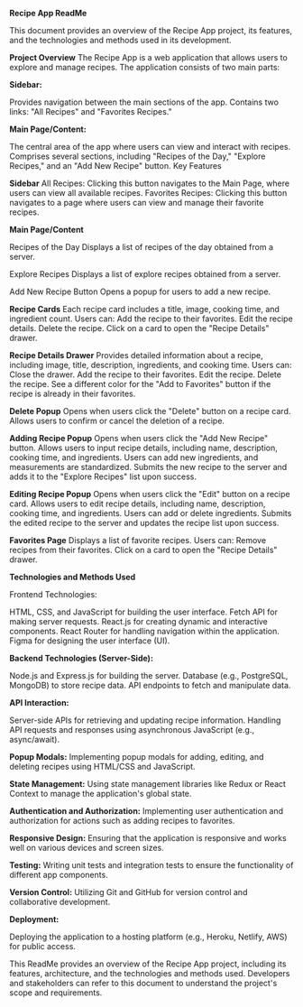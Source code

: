 **Recipe App ReadMe**


This document provides an overview of the Recipe App project, its features, and the technologies and methods used in its development.

**Project Overview**
The Recipe App is a web application that allows users to explore and manage recipes. The application consists of two main parts:



**Sidebar:**

Provides navigation between the main sections of the app.
Contains two links: 
"All Recipes" and "Favorites Recipes."


**Main Page/Content:**

The central area of the app where users can view and interact with recipes.
Comprises several sections, including "Recipes of the Day," "Explore Recipes," and an "Add New Recipe" button.
Key Features


**Sidebar**
All Recipes: Clicking this button navigates to the Main Page, where users can view all available recipes.
Favorites Recipes: Clicking this button navigates to a page where users can view and manage their favorite recipes.


**Main Page/Content**

Recipes of the Day
Displays a list of recipes of the day obtained from a server.

Explore Recipes
Displays a list of explore recipes obtained from a server.

Add New Recipe Button
Opens a popup for users to add a new recipe.


**Recipe Cards**
Each recipe card includes a title, image, cooking time, and ingredient count.
Users can:
Add the recipe to their favorites.
Edit the recipe details.
Delete the recipe.
Click on a card to open the "Recipe Details" drawer.

**Recipe Details Drawer**
Provides detailed information about a recipe, including image, title, description, ingredients, and cooking time.
Users can:
Close the drawer.
Add the recipe to their favorites.
Edit the recipe.
Delete the recipe.
See a different color for the "Add to Favorites" button if the recipe is already in their favorites.

**Delete Popup**
Opens when users click the "Delete" button on a recipe card.
Allows users to confirm or cancel the deletion of a recipe.

**Adding Recipe Popup**
Opens when users click the "Add New Recipe" button.
Allows users to input recipe details, including name, description, cooking time, and ingredients.
Users can add new ingredients, and measurements are standardized.
Submits the new recipe to the server and adds it to the "Explore Recipes" list upon success.

**Editing Recipe Popup**
Opens when users click the "Edit" button on a recipe card.
Allows users to edit recipe details, including name, description, cooking time, and ingredients.
Users can add or delete ingredients.
Submits the edited recipe to the server and updates the recipe list upon success.

**Favorites Page**
Displays a list of favorite recipes.
Users can:
Remove recipes from their favorites.
Click on a card to open the "Recipe Details" drawer.


**Technologies and Methods Used**

Frontend Technologies:

HTML, CSS, and JavaScript for building the user interface.
Fetch API for making server requests.
React.js for creating dynamic and interactive components.
React Router for handling navigation within the application.
Figma for designing the user interface (UI).


**Backend Technologies (Server-Side):**

Node.js and Express.js for building the server.
Database (e.g., PostgreSQL, MongoDB) to store recipe data.
API endpoints to fetch and manipulate data.


**API Interaction:**

Server-side APIs for retrieving and updating recipe information.
Handling API requests and responses using asynchronous JavaScript (e.g., async/await).


**Popup Modals:**
Implementing popup modals for adding, editing, and deleting recipes using HTML/CSS and JavaScript.


**State Management:**
Using state management libraries like Redux or React Context to manage the application's global state.


**Authentication and Authorization:**
Implementing user authentication and authorization for actions such as adding recipes to favorites.


**Responsive Design:**
Ensuring that the application is responsive and works well on various devices and screen sizes.

**Testing:**
Writing unit tests and integration tests to ensure the functionality of different app components.

**Version Control:**
Utilizing Git and GitHub for version control and collaborative development.


**Deployment:**

Deploying the application to a hosting platform (e.g., Heroku, Netlify, AWS) for public access.




This ReadMe provides an overview of the Recipe App project, including its features, architecture, and the technologies and methods used. Developers and stakeholders can refer to this document to understand the project's scope and requirements.
